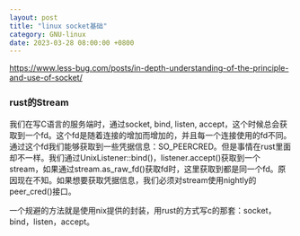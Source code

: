 ```yaml
---
layout: post
title: "linux socket基础"
category: GNU-linux
date: 2023-03-28 08:00:00 +0800
---
```


<https://www.less-bug.com/posts/in-depth-understanding-of-the-principle-and-use-of-socket/>

### rust的Stream

我们在写C语言的服务端时，通过socket, bind, listen, accept，这个时候总会获取到一个fd。这个fd是随着连接的增加而增加的，并且每一个连接使用的fd不同。通过这个fd我们能够获取到一些凭据信息：SO_PEERCRED。但是事情在rust里面却不一样。我们通过UnixListener::bind()，listener.accept()获取到一个stream，如果通过stream.as_raw_fd()获取fd时，这里获取到都是同一个fd。原因现在不知。如果想要获取凭据信息，我们必须对stream使用nightly的peer_cred()接口。

一个规避的方法就是使用nix提供的封装，用rust的方式写c的那套：socket，bind，listen，accept。
